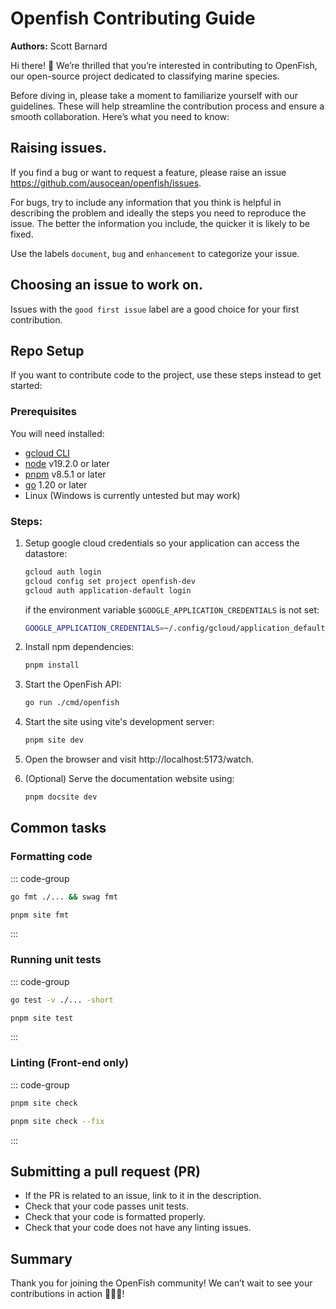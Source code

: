 # Openfish Contributing Guide
**Authors:** Scott Barnard

Hi there! 👋 We’re thrilled that you’re interested in contributing to OpenFish, our open-source project dedicated to classifying marine species.

Before diving in, please take a moment to familiarize yourself with our guidelines. These will help streamline the contribution process and ensure a smooth collaboration. Here’s what you need to know:

## Raising issues.
If you find a bug or want to request a feature, please raise an issue https://github.com/ausocean/openfish/issues.

For bugs, try to include any information that you think is helpful in describing the problem and ideally the steps you need to reproduce the issue. The better the information you include, the quicker it is likely to be fixed.

Use the labels `document`, `bug` and `enhancement` to categorize your issue.

## Choosing an issue to work on.
Issues with the `good first issue` label are a good choice for your first contribution.

## Repo Setup
If you want to contribute code to the project, use these steps instead to get started:

### Prerequisites
You will need installed:
- [gcloud CLI](https://cloud.google.com/sdk/docs/install)
- [node](https://nodejs.org/en) v19.2.0 or later
- [pnpm](https://pnpm.io/) v8.5.1 or later
- [go](https://go.dev/) 1.20 or later
- Linux (Windows is currently untested but may work)

### Steps:
1) Setup google cloud credentials so your application can access the datastore:
   ```bash
   gcloud auth login
   gcloud config set project openfish-dev
   gcloud auth application-default login
   ```
   if the environment variable `$GOOGLE_APPLICATION_CREDENTIALS` is not set:
   ```bash
   GOOGLE_APPLICATION_CREDENTIALS=~/.config/gcloud/application_default_credentials.json
   ```

2) Install npm dependencies:
   ```bash
   pnpm install
   ```

3) Start the OpenFish API:
   ```bash
   go run ./cmd/openfish
   ```

4) Start the site using vite's development server:
   ```bash
   pnpm site dev
   ```

5) Open the browser and visit http://localhost:5173/watch.

6) (Optional) Serve the documentation website using:
    ```bash
    pnpm docsite dev
    ```

## Common tasks
### Formatting code
::: code-group
```bash [Back-end project]
go fmt ./... && swag fmt
```
```bash [Front-end project]
pnpm site fmt
```
:::

### Running unit tests
::: code-group
```bash [Back-end project]
go test -v ./... -short
```
```bash [Front-end project]
pnpm site test
```
:::

### Linting (Front-end only)
::: code-group
```bash [Checking code]
pnpm site check
```
```bash [Applying fixes automatically]
pnpm site check --fix
```
:::

## Submitting a pull request (PR)
- If the PR is related to an issue, link to it in the description.
- Check that your code passes unit tests.
- Check that your code is formatted properly.
- Check that your code does not have any linting issues.

## Summary
Thank you for joining the OpenFish community! We can’t wait to see your contributions in action 🌊🐠🦑!
